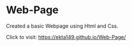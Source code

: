# Web-Page
Created a basic Webpage using Html and Css.

Click to visit: https://ekta149.github.io/Web-Page/
